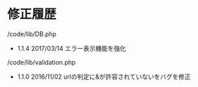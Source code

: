 修正履歴
====
/code/lib/DB.php
- 1.1.4
  2017/03/14 エラー表示機能を強化

/code/lib/validation.php
- 1.1.0
  2016/11/02 urlの判定に&が許容されていないをバグを修正
